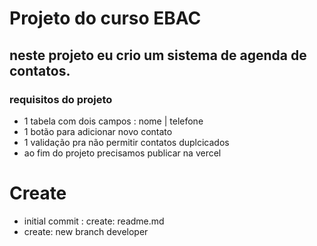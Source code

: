 # Projeto do curso EBAC

## neste projeto eu crio um sistema de agenda de contatos.

### requisitos do projeto

- 1 tabela com dois campos : nome | telefone
- 1 botão para adicionar novo contato
- 1 validação pra não permitir contatos duplcicados
- ao fim do projeto precisamos publicar na vercel

# Create
- initial commit : create: readme.md
- create: new branch developer

